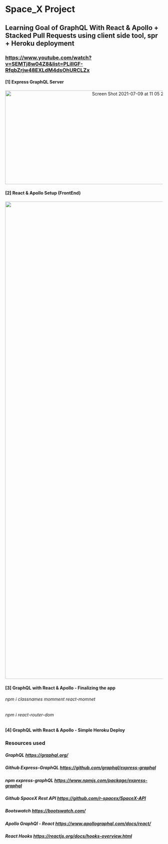 
# Space_X Project

## Learning Goal of GraphQL With React & Apollo + Stacked Pull Requests using client side tool, spr + Heroku deployment
### https://www.youtube.com/watch?v=SEMTj8w04Z8&list=PLillGF-RfqbZrjw48EXLdM4dsOhURCLZx

#### [1] Express GraphQL Server
<p align="center">
          <img width="800" height="300" alt="Screen Shot 2021-07-09 at 11 05 21 AM" src="https://user-images.githubusercontent.com/29718034/125123516-9c39df80-e0ab-11eb-8b22-d0ef6c7cf1f7.png">
</p>
          
#### [2] React & Apollo Setup (FrontEnd)
<p align="center">
          <img width="1527" alt="Screen Shot 2021-07-14 at 8 46 37 AM" src="https://user-images.githubusercontent.com/29718034/125651827-6c2f2143-b5d9-4e73-8388-bef7b9aa413a.png">
</p>

#### [3] GraphQL with React & Apollo - Finalizing the app
###### npm i classnames momment react-momnet
###### npm i react-router-dom

#### [4] GraphQL with React & Apollo - Simple Heroku Deploy


### Resources used

##### GraphQL https://graphql.org/
##### Github Express-GraphQL https://github.com/graphql/express-graphql
##### npm express-graphQL https://www.npmjs.com/package/express-graphql
##### Github SpaceX Rest API https://github.com/r-spacex/SpaceX-API
##### Bootswatch https://bootswatch.com/
##### Apollo GraphQl - React https://www.apollographql.com/docs/react/
##### React Hooks https://reactjs.org/docs/hooks-overview.html
##### 

